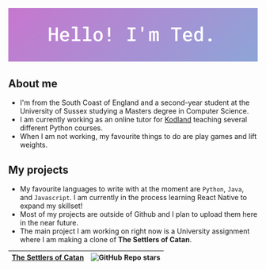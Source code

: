 [![banner](banner.png)](https://github.com/TedAlden)

## About me

- I'm from the South Coast of England and a second-year student at the University of Sussex studying a Masters degree in Computer Science.
- I am currently working as an online tutor for [Kodland](https://www.kodland.org/) teaching several different Python courses.
- When I am not working, my favourite things to do are play games and lift weights.

## My projects

- My favourite languages to write with at the moment are `Python`, `Java`, and `Javascript`. I am currently in the process learning React Native to expand my skillset!
- Most of my projects are outside of Github and I plan to upload them here in the near future.
- The main project I am working on right now is a University assignment where I am making a clone of **The Settlers of Catan**.

| [The Settlers of Catan](https://github.com/TedAlden/settlers-of-catan) | ![GitHub Repo stars](https://img.shields.io/github/stars/tedalden/settlers-of-catan?style=social) |
| - | - |


<!-- 
![GitHub Repo stars](https://img.shields.io/github/stars/tedalden/settlers-of-catan?style=social) -->
